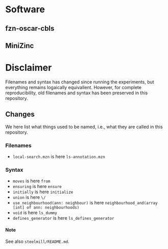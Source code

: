 # Software

## fzn-oscar-cbls

## MiniZinc

# Disclaimer

Filenames and syntax has changed since running the experiments, 
but everything remains logaically equivallent.
However, for complete reproducibility, old filenames and syntax has been
preserved in this repository.



## Changes

We here list what things used to be named, i.e., what they are
called in this repository.

### Filenames

- `local-search.mzn` is here `ls-annotation.mzn`

### Syntax

- `moves` is here `from`
- `ensuring` is here `ensure`
- `initially` is here `initialize`
- `union` is here `\/`
-  `use_neighbourhood(ann: neighbour)` is here `neighbourhood_and(array [int] of ann: neighbourhoods)`
-  `void` is here `ls_dummy`
-  `defines_generator` is here `ls_defines_generator`

#### Note

See also `steelmill/README.md`.
